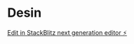 # Desin

[Edit in StackBlitz next generation editor ⚡️](https://stackblitz.com/~/github.com/EvercVerden/Desin)